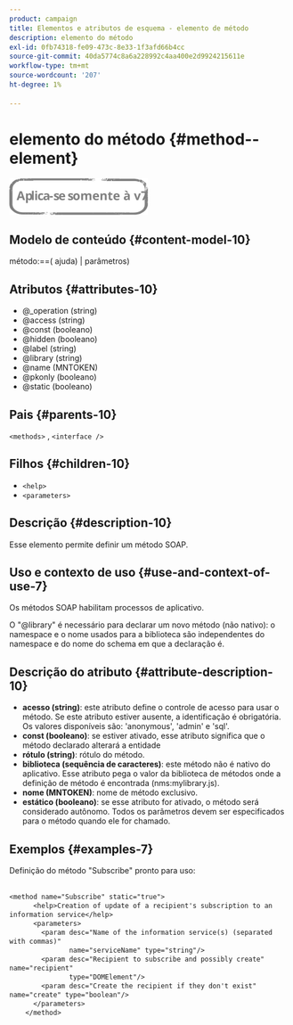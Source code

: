 ```yaml
---
product: campaign
title: Elementos e atributos de esquema - elemento de método
description: elemento do método
exl-id: 0fb74318-fe09-473c-8e33-1f3afd66b4cc
source-git-commit: 40da5774c8a6a228992c4aa400e2d9924215611e
workflow-type: tm+mt
source-wordcount: '207'
ht-degree: 1%

---
```


# elemento do método {#method--element}

![](../../../assets/v7-only.svg)

## Modelo de conteúdo {#content-model-10}

método:==( ajuda) | parâmetros)

## Atributos {#attributes-10}

* @_operation (string)
* @access (string)
* @const (booleano)
* @hidden (booleano)
* @label (string)
* @library (string)
* @name (MNTOKEN)
* @pkonly (booleano)
* @static (booleano)

## Pais {#parents-10}

`<methods>`  ,  `<interface />`

## Filhos {#children-10}

* `<help>`
* `<parameters>`

## Descrição {#description-10}

Esse elemento permite definir um método SOAP.

## Uso e contexto de uso {#use-and-context-of-use-7}

Os métodos SOAP habilitam processos de aplicativo.

O &quot;@library&quot; é necessário para declarar um novo método (não nativo): o namespace e o nome usados para a biblioteca são independentes do namespace e do nome do schema em que a declaração é.

## Descrição do atributo {#attribute-description-10}

* **acesso (string)**: este atributo define o controle de acesso para usar o método. Se este atributo estiver ausente, a identificação é obrigatória. Os valores disponíveis são: &#39;anonymous&#39;, &#39;admin&#39; e &#39;sql&#39;.
* **const (booleano)**: se estiver ativado, esse atributo significa que o método declarado alterará a entidade
* **rótulo (string)**: rótulo do método.
* **biblioteca (sequência de caracteres)**: este método não é nativo do aplicativo. Esse atributo pega o valor da biblioteca de métodos onde a definição de método é encontrada (nms:mylibrary.js).
* **nome (MNTOKEN)**: nome de método exclusivo.
* **estático (booleano)**: se esse atributo for ativado, o método será considerado autônomo. Todos os parâmetros devem ser especificados para o método quando ele for chamado.

## Exemplos {#examples-7}

Definição do método &quot;Subscribe&quot; pronto para uso:

```
 
<method name="Subscribe" static="true">
      <help>Creation of update of a recipient's subscription to an information service</help>
      <parameters>
        <param desc="Name of the information service(s) (separated with commas)"
               name="serviceName" type="string"/>
        <param desc="Recipient to subscribe and possibly create" name="recipient"
               type="DOMElement"/>
        <param desc="Create the recipient if they don't exist" name="create" type="boolean"/>
      </parameters>     
    </method>
```
